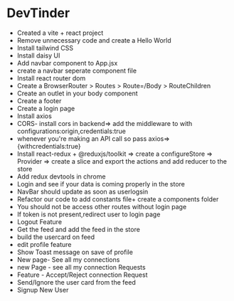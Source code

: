 # DevTinder

- Created a vite + react project
- Remove unnecessary code and create a Hello World 
- Install tailwind CSS
- Install daisy UI
- Add navbar component to App.jsx
- create a navbar seperate component file
- Install react router dom
- Create a BrowserRouter > Routes > Route=/Body > RouteChildren
- Create an outlet in your body component
- Create a footer
- Create a login page
- Install axios
- CORS- install cors in backend=> add the middleware  to with configurations:origin,credentials:true
- whenever you're making an API call so pass axios=>{withcredentials:true}
- Install react-redux + @reduxjs/toolkit => create a configureStore => Provider => create a slice and export the actions and add reducer to the store
- Add redux devtools in chrome
- Login and see if your data is coming properly in the store
- NavBar should update as soon as userlogsin
- Refactor our code to add constants file+ create a components folder
- You should not be access other routes without login page
- If token is not present,redirect user to login page
- Logout Feature
- Get the feed and add the feed in the store
- build the usercard on feed
- edit profile feature
- Show Toast message on save of profile
- New page- See all my connections 
- new Page - see all my connection Requests
- Feature - Accept/Reject connection Request
- Send/Ignore the user card from the feed
- Signup New User